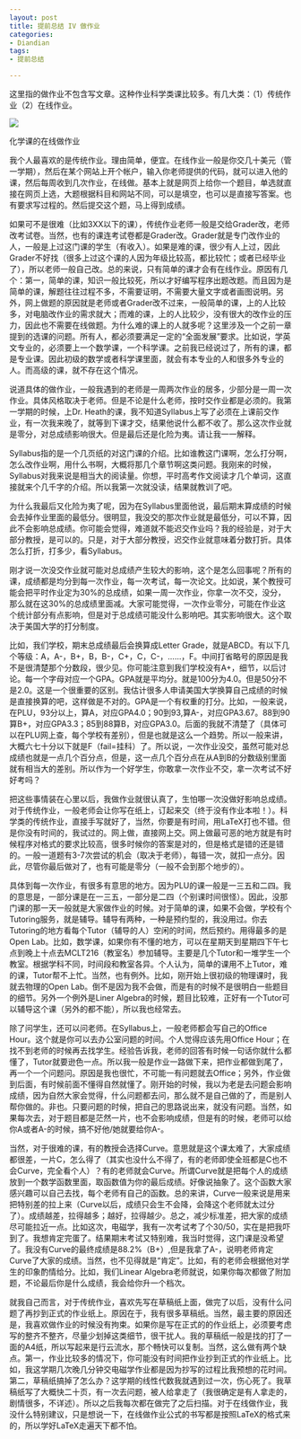 ```yaml
---
layout: post
title: 提前总结 IV 做作业
categories:
- Diandian
tags:
- 提前总结

---
```

<p>这里指的做作业不包含写文章。这种作业科学类课比较多。有几大类：（1）传统作业（2）在线作业。</p>
<p class="edui-filter-align-center"><img src="http://m3.img.srcdd.com/farm4/d/2012/1226/10/DBEBC27DD33A685C91C82553BEE71F98_B500_900_500_499.PNG" /><br /></p>
<p class="edui-filter-align-center">化学课的在线做作业</p>
<p>我个人最喜欢的是传统作业。理由简单，便宜。在线作业一般是你交几十美元（管一学期），然后在某个网站上开个帐户，输入你老师提供的代码，就可以进入他的课，然后每周收到几次作业，在线做。基本上就是网页上给你一个题目，单选就直接在网页上选，大题根据科目和网站不同，可以是填空，也可以是直接写答案。也有要求写过程的。然后提交这个题，马上得到成绩。</p>
<p>如果可不是很难（比如3XX以下的课），传统作业老师一般是交给Grader改，老师改考试卷。当然，也有的课连考试卷都是Grader改。Grader就是专门改作业的人，一般是上过这门课的学生（有收入）。如果是难的课，很少有人上过，因此Grader不好找（很多上过这个课的人因为年级比较高，都比较忙；或者已经毕业了），所以老师一般自己改。总的来说，只有简单的课才会有在线作业。原因有几个：第一，简单的课，知识一般比较死，所以才好编写程序出题改题。而且因为是简单的课，解题往往过程不多，不需要证明，不需要大量文字或者画图说明。另外，网上做题的原因就是老师或者Grader改不过来，一般简单的课，上的人比较多，对电脑改作业的需求就大；而难的课，上的人比较少，没有很大的改作业的压力，因此也不需要在线做题。为什么难的课上的人就多呢？这里涉及一个之前一章提到的选课的问题。所有人，都必须要满足一定的“全面发展”要求。比如说，学英文专业的，必须要上一个数学课，一个科学课。之前我已经说过了，所有的课，都是专业课。因此初级的数学或者科学课里面，就会有本专业的人和很多外专业的人。而高级的课，就不存在这个情况。</p>
<p>说道具体的做作业，一般我遇到的老师是一周两次作业的居多，少部分是一周一次作业。具体风格取决于老师。但是不论是什么老师，按时交作业都是必须的。我第一学期的时候，上Dr. Heath的课，我不知道Syllabus上写了必须在上课前交作业，有一次我来晚了，就等到下课才交，结果他说什么都不收了。那么这次作业就是零分，对总成绩影响很大。但是最后还是化险为夷。请让我一一解释。</p>
<p>Syllabus指的是一个几页纸的对这门课的介绍。比如谁教这门课啊，怎么打分啊，怎么改作业啊，用什么书啊，大概将那几个章节啊这类问题。我刚来的时候，Syllabus对我来说是相当大的阅读量。你想，平时高考作文阅读才几个单词，这直接就来个几千字的介绍。所以我第一次就没读，结果就教训了吧。</p>
<p>为什么我最后又化险为夷了呢，因为在Syllabus里面他说，最后期末算成绩的时候会去掉作业里面的最低分。很明显，我没交的那次作业就是最低分，可以不算，因此不会影响总成绩。你可能会觉得，难道就不能迟交作业吗？我的经验是，对于大部分教授，是可以的。只是，对于大部分教授，迟交作业就意味着分数打折。具体怎么打折，打多少，看Syllabus。</p>
<p>刚才说一次没交作业就可能对总成绩产生较大的影响，这个是怎么回事呢？所有的课，成绩都是均分到每一次作业，每一次考试，每一次论文。比如说，某个教授可能会把平时作业定为30%的总成绩，如果一周一次作业，你拿一次不交，没分，那么就在这30%的总成绩里面减。大家可能觉得，一次作业零分，可能在作业这个统计部分有点影响，但是对于总成绩可能没什么影响吧。其实影响很大。这个取决于美国大学的打分制度。</p>
<p>比如，我们学校，期末总成绩最后会换算成Letter Grade，就是ABCD。有以下几个等级：A，A-，B+，B，B-，C+，C，C-，……，F。中间打省略号的原因是我不是很清楚那个分数段，很少见。你可能注意到我们学校没有A+，细节，以后讨论。每一个字母对应一个GPA。GPA就是平均分。就是100分为4.0。但是50分不是2.0。这是一个很重要的区别。我估计很多人申请美国大学换算自己成绩的时候是直接换算的吧，这样做是不对的。GPA是一个有权重的打分。比如，一般来说，在PLU，93分以上，算A，对应GPA4.0；90到93,算A-，对应GPA3.67。88到90算B+，对应GPA3.3；85到88算B，对应GPA3.0。后面的我就不清楚了（具体可以在PLU网上查，每个学校有差别），但是也就是这么一个趋势。所以一般来讲，大概六七十分以下就是F（fail=挂科）了。所以说，一次作业没交，虽然可能对总成绩也就是一点几个百分点，但是，这一点几个百分点在从A到B的分数级别里面就有相当大的差别。所以作为一个好学生，你敢拿一次作业不交，拿一次考试不好好考吗？</p>
<p>把这些事情装在心里以后，我做作业就很认真了，生怕哪一次没做好影响总成绩。对于传统作业，一般老师会让你写在纸上，订起来交（终于没有作业本啦！）。科学类的传统作业，直接手写就好了，当然，你要是有时间，用LaTeX打也不错。但是你没有时间的，我试过的。网上做，直接网上交。网上做最可恶的地方就是有时候程序对格式的要求比较高，很多时候你的答案是对的，但是格式是错的还是错的。一般一道题有3-7次尝试的机会（取决于老师），每错一次，就扣一点分。因此，尽管你最后做对了，也有可能是零分（一般不会到那个地步的）。</p>
<p>具体到每一次作业，有很多有意思的地方。因为PLU的课一般是一三五和二四。我的意思是，一部分课是在一三五，一部分是二四（个别课时间很怪）。因此，没那门课的那一天一般就是大家做作业的时候。对于简单的课，如果不会做，学校有个Tutoring服务，就是辅导。辅导有两种，一种是预约型的，我没用过。你去Tutoring的地方看每个Tutor（辅导的人）空闲的时间，然后预约。用得最多的是Open Lab。比如，数学课，如果你有不懂的地方，可以在星期天到星期四下午七点到晚上十点去MCLT216（教室名）参加辅导。主要是几个Tutor和一堆学生一个教室。根据学科不同，时间段和教室各异。个人认为，简单的课用不上Tutor，难的课，Tutor帮不上忙。当然，也有例外。比如，刚开始上很初级的物理课时，我就去物理的Open Lab。倒不是因为我不会做，而是有的时候不是很明白一些题目的细节。另外一个例外是Liner Algebra的时候，题目比较难，正好有一个Tutor可以辅导这个课（另外的都不能），所以我也经常去。</p>
<p>除了问学生，还可以问老师。在Syllabus上，一般老师都会写自己的Office Hour。这个就是你可以去办公室问题的时间。个人觉得应该先用Office Hour；在找不到老师的时候再去找学生。经验告诉我，老师的回答有时候一句话你就什么都懂了，Tutor就要逊色一点。所以我一般是作业一路做下来，把作业都做到尾了，再一个一个问题问。原因是我也很忙，不可能一有问题就去Office；另外，作业做到后面，有时候前面不懂得自然就懂了。刚开始的时候，我以为老是去问题会影响成绩，因为自然大家会觉得，什么问题都去问，那么就不是自己做的了，而是别人帮你做的。非也。只要问题的时候，把自己的思路说出来，就没有问题。当然，如果每次去，对于题目都是茫然一片，也不会影响成绩，但是有的时候，老师可以给你A或者A-的时候，搞不好他/她就要给你A-。</p>
<p>当然，对于很难的课，有的教授会选择Curve。意思就是这个课太难了，大家成绩都很差，一片C，怎么得了（其实也没什么不得了，有的老师即使全班都是C也不会Curve，完全看个人）？有的老师就会Curve。所谓Curve就是把每个人的成绩放到一个数学函数里面，取函数值为你的最后成绩。好像说抽象了。这个函数大家感兴趣可以自己去找，每个老师有自己的函数。总的来讲，Curve一般来说是用来把特别差的拉上来（Curve以后，成绩只会生不会降，会降这个老师就太过分了）。成绩越差，拉得越多；越好，拉得越少。总之，减少标准差，把大家的成绩尽可能拉近一点。比如这次，电磁学，我有一次考试考了个30/50，实在是把我吓到了。我想肯定完蛋了。结果期末考试又特别难，我当时觉得，这门课是没希望了。我没有Curve的最终成绩是88.2%（B+）,但是我拿了A-，说明老师肯定Curve了大家的成绩。当然，也不见得就是“肯定”。比如，有的老师会根据他对学生的印象酌情给分。比如，我们Linear Algebra老师就说，如果你每次都做了附加题，不论最后你是什么成绩，我会给你升一个档次。</p>
<p>就我自己而言，对于传统作业，喜欢先写在草稿纸上面，做完了以后，没有什么问题了再抄到正式的作业纸上。原因在于，我有很多草稿纸。当然，最主要的原因还是，我喜欢做作业的时候没有拘束。如果你是写在正式的的作业纸上，必须要考虑写的整齐不整齐，尽量少划掉这类细节，很干扰人。我的草稿纸一般是找的打了一面的A4纸，所以写起来是行云流水，那个畅快可以复制。当然，这么做有两个缺点。第一，作业比较多的情况下，你可能没有时间把作业抄到正式的作业纸上。比如，我这学期几次晚几分钟交电磁学作业都是因为抄写的过程比我预想的花时间。第二，草稿纸搞掉了怎么办？这学期的线性代数我就遇到过一次，伤心死了。我草稿纸写了大概快二十页，有一次去问题，被人给拿走了（我很确定是有人拿走的，剧情很多，不详述）。所以之后我每次都在做完了之后扫描。对于在线做作业，我没什么特别建议，只是想说一下，在线做作业公式的书写都是按照LaTeX的格式来的，所以学好LaTeX走遍天下都不怕。</p>
